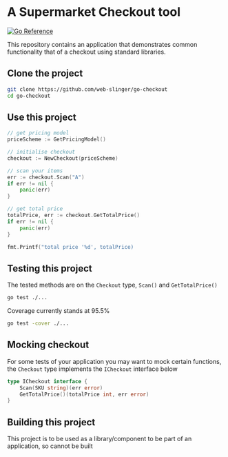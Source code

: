 # A Supermarket Checkout tool



[![Go Reference](https://pkg.go.dev/badge/golang.org/x/example.svg)](https://pkg.go.dev/github.com/web-slinger/go-checkout)

This repository contains an application that demonstrates common functionality that of a checkout using standard libraries.

## Clone the project

```bash
git clone https://github.com/web-slinger/go-checkout
cd go-checkout
```

## Use this project

```go
// get pricing model
priceScheme := GetPricingModel()

// initialise checkout
checkout := NewCheckout(priceScheme)

// scan your items
err := checkout.Scan("A")
if err != nil {
    panic(err)
}

// get total price 
totalPrice, err := checkout.GetTotalPrice()
if err != nil {
    panic(err)
}

fmt.Printf("total price '%d', totalPrice)
```

## Testing this project

The tested methods are on the `Checkout` type, `Scan()` and `GetTotalPrice()`

```bash
go test ./...
```

Coverage currently stands at 95.5%

```bash
go test -cover ./...
```

## Mocking checkout

For some tests of your application you may want to mock certain functions, the `Checkout` type implements the `ICheckout` interface below

```go
type ICheckout interface {
    Scan(SKU string)(err error)
    GetTotalPrice()(totalPrice int, err error)
}
```

## Building this project

This project is to be used as a library/component to be part of an application, so cannot be built